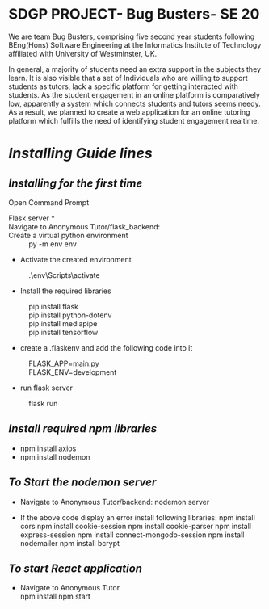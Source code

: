 # SDGP PROJECT- Bug Busters- SE 20

We are team Bug Busters, comprising five second year students following BEng(Hons) Software Engineering at the Informatics Institute of Technology affiliated with University of Westminster, UK. 

In general, a majority of students need an extra support in the subjects they learn. It is also visible that a set of Individuals who are willing to support students as tutors, lack a specific platform for getting interacted with students. As the student engagement in an online platform is comparatively low, apparently a system which connects students and tutors seems needy. As a result, we planned to create a web application for an online tutoring platform which fulfills the need of identifying student engagement realtime.



*Installing Guide lines*
=====================================

*Installing for the first time*
------------------------------------
Open Command Prompt

<dl>Flask server
  * <dt>Navigate to Anonymous Tutor/flask_backend:</dt>

  <dt>Create a virtual python environment</dt>
   <dd>py -m env env</dd>

  * <dt>Activate the created environment</dt>
   <dd>.\env\Scripts\activate</dd>

  * <dt>Install the required libraries</dt>
   <dd>pip install flask</dd>
   <dd>pip install python-dotenv</dd>
   <dd>pip install mediapipe</dd>
   <dd>pip install tensorflow</dd>

  * <dt>create a .flaskenv and add the following code into it</dt>
   <dd>FLASK_APP=main.py</dd>
   <dd>FLASK_ENV=development</dd>

  * <dt>run flask server</dt>
   <dd>flask run</dd>
  </dl>

*Install required npm libraries*
------------------------------------
  * npm install axios
  * npm install nodemon
 
*To Start the nodemon server*
------------------------------------

  * Navigate to Anonymous Tutor/backend:
  nodemon server
  
  * If the above code display an error install following libraries:
  npm install cors
  npm install cookie-session
  npm install cookie-parser
  npm install express-session
  npm install connect-mongodb-session
  npm install nodemailer
  npm install bcrypt
  
*To start React application*  
------------------------------------
  * Navigate to Anonymous Tutor  
  npm install
  npm start



